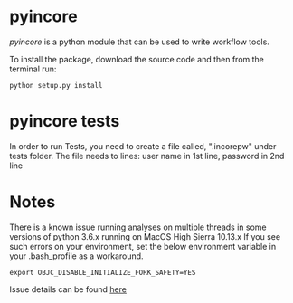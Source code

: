 # pyincore

*pyincore* is a python module that can be used to write workflow tools. 

To install the package, download the source code and then from the terminal run:

`python setup.py install`

# pyincore tests
In order to run Tests, you need to create a file called, ".incorepw" under tests folder.
The file needs to lines: user name in 1st line, password in 2nd line


# Notes

There is a known issue running analyses on multiple threads in some versions of python 3.6.x running on MacOS High Sierra 10.13.x
If you see such errors on your environment, set the below environment variable in your .bash_profile as a workaround.

`export OBJC_DISABLE_INITIALIZE_FORK_SAFETY=YES` 
 
Issue details can be found [here](http://sealiesoftware.com/blog/archive/2017/6/5/Objective-C_and_fork_in_macOS_1013.html)

